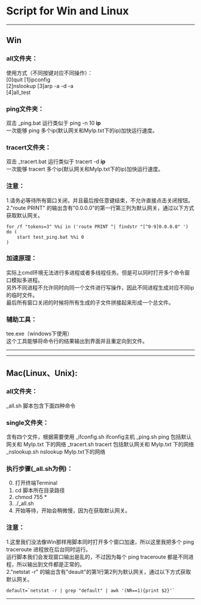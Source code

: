 # Script for Win and Linux

----------------------------------------
## Win
### all文件夹：
使用方式（不同按键对应不同操作）：  
[0]quit    			[1]ipconfig  
[2]nslookup			[3]arp -a -d -a  
[4]all_test

### ping文件夹：
双击	_ping.bat		运行类似于 ping -n 10 **ip**  
一次能够 ping 多个ip(默认网关和MyIp.txt下的ip)加快运行速度。

### tracert文件夹：
双击	_tracert.bat	运行类似于 tracert -d **ip**  
一次能够 tracert 多个ip(默认网关和MyIp.txt下的ip)加快运行速度。

### 注意：
1.请务必等待所有窗口关闭，并且最后按任意键结束，不允许直接点击关闭按钮。  
2."route PRINT" 的输出含有"0.0.0.0"的第一行第三列为默认网关，通过以下方式获取默认网关。
```
for /f "tokens=3" %%i in ('route PRINT ^| findstr "[^0-9]0.0.0.0" ') do (
	start test_ping.bat %%i 0
)
```

### 加速原理：
实际上cmd环境无法进行多进程或者多线程任务。但是可以同时打开多个命令窗口模拟多进程。  
另外不同进程不允许同时向同一个文件进行写操作，因此不同进程生成对应不同ip的临时文件。  
最后所有窗口关闭的时候将所有生成的子文件拼接起来形成一个总文件。

### 辅助工具：
tee.exe（windows下使用）  
这个工具能够将命令行的结果输出到界面并且重定向到文件。

----------------------------------------

----------------------------------------
## Mac(Linux、Unix):
### all文件夹：
_all.sh		脚本包含下面四种命令

### single文件夹：
含有四个文件，根据需要使用
_ifconfig.sh 	ifconfig主机
_ping.sh		ping 包括默认网关和 MyIp.txt 下的网络
_tracert.sh			tracert 包括默认网关和 MyIp.txt 下的网络
_nslookup.sh 		nslookup MyIp.txt下的网络

### 执行步骤(_all.sh为例)：
0.   打开终端Terminal
1.   cd 脚本所在目录路径
2.   chmod 755 *
3.   ./_all.sh
4.   开始等待，开始会稍微慢，因为在获取默认网关。

### 注意：
1.这里我们没法像Win那样用脚本同时打开多个窗口加速，所以这里我把多个 ping traceroute 进程放在后台同时运行。  
运行脚本我们会发现窗口输出是乱的，不过因为每个 ping traceroute 都是不同进程，所以输出到文件都是正常的。  
2."netstat -r" 的输出含有"deault"的第1行第2列为默认网关，通过以下方式获取默认网关。
```
default=`netstat -r | grep "default" | awk '(NR==1){print $2}'`
```
----------------------------------------
